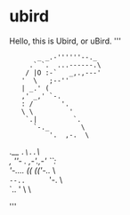 # ubird

Hello, 
this is Ubird, or uBird. 
'''

           _ _.-''''''--._
         .` `.  ...------.\
        / |O :-`   _,.,---'
       '  \   ;--''
       | _.' (
       ,' _,' `-.
       : /       '.
       \ \         '
        `.|         `.
          `-._        \
              '.  ,-.  \
  .__          _`.\..`\ \
  ,  ''- . _,-'.,-'  ``: \
  '-...._ (( (('-.._    \ \
         `--..      `'-. \ \
              `..     '   \ \
 
'''
